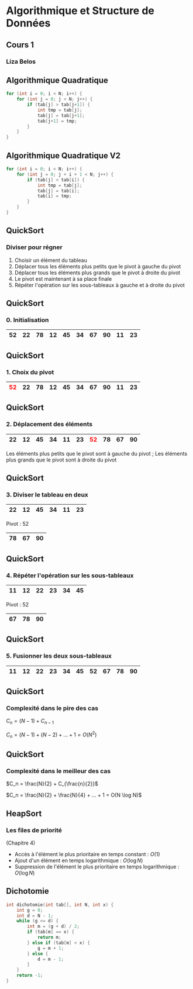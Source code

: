 # Algorithmique et Structure de Données
## Cours 1
### Liza Belos



## Algorithmique Quadratique
```cpp
for (int i = 0; i < N; i++) {
    for (int j = 0; j < N; j++) {
        if (tab[j] > tab[j+1]) {
            int tmp = tab[j];
            tab[j] = tab[j+1];
            tab[j+1] = tmp;
        }
    }
}
```



## Algorithmique Quadratique V2
```cpp
for (int i = 0; i < N; i++) {
    for (int j = 0; j + i + 1 < N; j++) {
        if (tab[j] < tab[i]) {
            int tmp = tab[j];
            tab[j] = tab[i];
            tab[i] = tmp;
        }
    }
}
```



## QuickSort
### Diviser pour régner
1. Choisir un élément du tableau
2. Déplacer tous les éléments plus petits que le pivot à gauche du pivot
3. Déplacer tous les éléments plus grands que le pivot à droite du pivot
4. Le pivot est maintenant à sa place finale
5. Répéter l'opération sur les sous-tableaux à gauche et à droite du pivot


## QuickSort
### 0. Initialisation
| 52 | 22 | 78 | 12 | 45 | 34 | 67 | 90 | 11 | 23 |
|----|----|----|----|----|----|----|----|----|----|


## QuickSort
### 1. Choix du pivot
| <span style="color: red">52</span> | 22 | 78 | 12 | 45 | 34 | 67 | 90 | 11 | 23 |
|------------------------------------|----|----|----|----|----|----|----|----|----|


## QuickSort
### 2. Déplacement des éléments
| 22 | 12 | 45 | 34 | 11 | 23 | <span style="color: red">52</span> | 78 | 67 | 90 |
|----|----|----|----|----|----|------------------------------------|----|----|----|

Les éléments plus petits que le pivot sont à gauche du pivot ; 
Les éléments plus grands que le pivot sont à droite du pivot


## QuickSort
### 3. Diviser le tableau en deux
| 22 | 12 | 45 | 34 | 11 | 23 |
|----|----|----|----|----|----|

Pivot : 52

| 78 | 67 | 90 |
|----|----|----|


## QuickSort
### 4. Répéter l'opération sur les sous-tableaux
| 11 | 12 | 22 | 23 | 34 | 45 |
|----|----|----|----|----|----|

Pivot : 52

| 67 | 78 | 90 |
|----|----|----|


## QuickSort
### 5. Fusionner les deux sous-tableaux
| 11 | 12 | 22 | 23 | 34 | 45 | 52 | 67 | 78 | 90 |
|----|----|----|----|----|----|----|----|----|----|



## QuickSort
### Complexité dans le pire des cas
$C_n = (N - 1) + C_{n-1}$

$C_n = (N - 1) + (N - 2) + ... + 1 = O(N^2)$



## QuickSort
### Complexité dans le meilleur des cas
$C_n = \frac{N}{2} + C_{\frac{n}{2}}$

$C_n = \frac{N}{2} + \frac{N}{4} + ... + 1 = O(N \log N)$



## HeapSort
### Les files de priorité

(Chapitre 4)
 - Accès à l'élément le plus prioritaire en temps constant : $O(1)$
 - Ajout d'un élément en temps logarithmique : $O(\log N)$
 - Suppression de l'élément le plus prioritaire en temps logarithmique : $O(\log N)$



## Dichotomie
```cpp
int dichotomie(int tab[], int N, int x) {
    int g = 0;
    int d = N - 1;
    while (g <= d) {
        int m = (g + d) / 2;
        if (tab[m] == x) {
            return m;
        } else if (tab[m] < x) {
            g = m + 1;
        } else {
            d = m - 1;
        }
    }
    return -1;
}
```